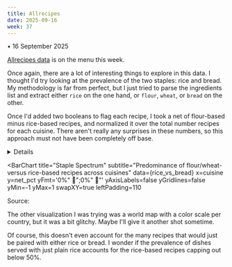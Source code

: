 ```yaml
---
title: Allrecipes
date: 2025-09-16
week: 37
---
```


<Note>
  <Link label='Week 37' url='https://github.com/rfordatascience/tidytuesday/blob/main/data/2025/2025-09-16/readme.md' /> • 16 September 2025
</Note>

[Allrecipes data](https://cran.r-project.org/package=tastyR) is on the menu this week.

Once again, there are a lot of interesting things to explore in this data. I thought I'd try looking at the prevalence of the two staples: rice and bread. My methodology is far from perfect, but I just tried to parse the ingredients list and extract either `rice` on the one hand, or `flour`, `wheat`, or `bread` on the other.

Once I'd added two booleans to flag each recipe, I took a net of flour-based minus rice-based recipes, and normalized it over the total number recipes for each cuisine. There aren't really any surprises in these numbers, so this approach must not have been completely off base.

<Details title="Queries">

Taking a page from last week, once I'd done my exploration and settled on a query I went ahead and generated a static CSV:

```sql
copy (
  with parse_ingredients as (
       select *,
              ingredients like '%rice%' as has_rice,
              ingredients similar to '.*(flour|bread|wheat).*' as has_flour
         from 'https://raw.githubusercontent.com/rfordatascience/tidytuesday/main/data/2025/2025-09-16/cuisines.csv'
  )

   select cuisine,
          count_if(has_rice) as rice_recipes,
          count_if(has_flour) as flour_recipes,
          count(*) as all_recipes,
          (flour_recipes - rice_recipes)/all_recipes as net_pct
     from parse_ingredients
 group by all
) to 'rice_vs_bread.csv'
```

```sql rice_vs_bread
from tidytuesday.rice_vs_bread
```

</Details>

<BarChart
  title="Staple Spectrum"
  subtitle="Predominance of flour/wheat- versus rice-based recipes across cuisines"
  data={rice_vs_bread}
  x=cuisine
  y=net_pct
  yFmt='0%"  🥖";0%"  🍚"'
  yAxisLabels=false
  yGridlines=false
  yMin=-1
  yMax=1
  swapXY=true
  leftPadding=110
>
  <ReferenceArea yMin='0' yMax='1'
    label=🥖
    fontSize=72
    labelPosition=center
    color=warning
  />
  <ReferenceArea yMin='-1' yMax='0'
    label=🍚
    fontSize=72
    labelPosition=center
  />
</BarChart>

<Note>
Source: <Link label='tastyR package' url='https://cran.r-project.org/package=tastyR' />
</Note>

The other visualization I was trying was a world map with a color scale per country, but it was a bit glitchy. Maybe I'll give it another shot sometime.

Of course, this doesn't even account for the many recipes that would just be paired with either rice or bread. I wonder if the prevalence of dishes served with just plain rice accounts for the rice-based recipes capping out below 50%.
